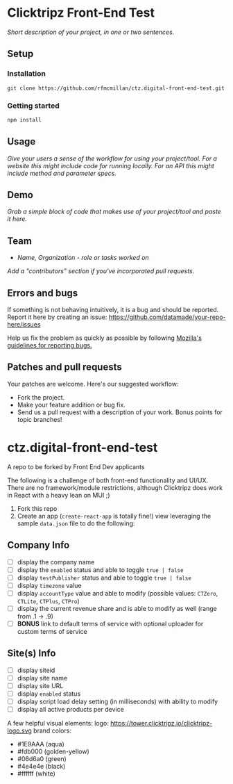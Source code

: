 # Clicktripz Front-End Test

_Short description of your project, in one or two sentences._

## Setup

### Installation

```
git clone https://github.com/rfmcmillan/ctz.digital-front-end-test.git
```

### Getting started

```bash
npm install
```

## Usage

_Give your users a sense of the workflow for using your project/tool._
_For a website this might include code for running locally._
_For an API this might include method and parameter specs._

## Demo

_Grab a simple block of code that makes use of your project/tool and paste it here._

## Team

- _Name, Organization - role or tasks worked on_

_Add a "contributors" section if you've incorporated pull requests._

## Errors and bugs

If something is not behaving intuitively, it is a bug and should be reported.
Report it here by creating an issue: https://github.com/datamade/your-repo-here/issues

Help us fix the problem as quickly as possible by following [Mozilla's guidelines for reporting bugs.](https://developer.mozilla.org/en-US/docs/Mozilla/QA/Bug_writing_guidelines#General_Outline_of_a_Bug_Report)

## Patches and pull requests

Your patches are welcome. Here's our suggested workflow:

- Fork the project.
- Make your feature addition or bug fix.
- Send us a pull request with a description of your work. Bonus points for topic branches!

# ctz.digital-front-end-test

A repo to be forked by Front End Dev applicants

The following is a challenge of both front-end functionality and UI/UX. There are no framework/module restrictions, although Clicktripz does work in React with a heavy lean on MUI ;)

1. Fork this repo
2. Create an app (`create-react-app` is totally fine!) view leveraging the sample `data.json` file to do the following:

## Company Info

- [ ] display the company name
- [ ] display the `enabled` status and able to toggle `true | false`
- [ ] display `testPublisher` status and able to toggle `true | false`
- [ ] display `timezone` value
- [ ] display `accountType` value and able to modify (possible values: `CTZero`, `CTLite`, `CTPlus`, `CTPro`)
- [ ] display the current revenue share and is able to modify as well (range from .1 -> .9)
- [ ] **BONUS** link to default terms of service with optional uploader for custom terms of service

## Site(s) Info

- [ ] display siteid
- [ ] display site name
- [ ] display site URL
- [ ] display `enabled` status
- [ ] display script load delay setting (in milliseconds) with ability to modify
- [ ] display all active products per device

A few helpful visual elements:
logo: https://tower.clicktripz.io/clicktripz-logo.svg
brand colors:

- #1E9AAA (aqua)
- #fdb000 (golden-yellow)
- #06d6a0 (green)
- #4e4e4e (black)
- #ffffff (white)
